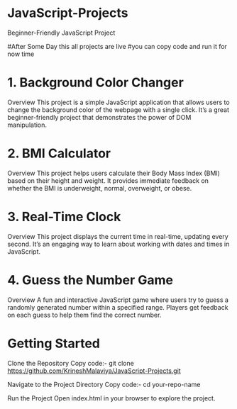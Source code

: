 # JavaScript-Projects
Beginner-Friendly JavaScript Project

#After Some Day this all projects are live 
#you can copy code and run it for now time


# 1. Background Color Changer
Overview
This project is a simple JavaScript application that allows users to change the background color of the webpage with a single click. It’s a great beginner-friendly project that demonstrates the power of DOM manipulation.

# 2. BMI Calculator
Overview
This project helps users calculate their Body Mass Index (BMI) based on their height and weight. It provides immediate feedback on whether the BMI is underweight, normal, overweight, or obese.

# 3. Real-Time Clock
Overview
This project displays the current time in real-time, updating every second. It’s an engaging way to learn about working with dates and times in JavaScript.

# 4. Guess the Number Game
Overview
A fun and interactive JavaScript game where users try to guess a randomly generated number within a specified range. Players get feedback on each guess to help them find the correct number.



# Getting Started

Clone the Repository
Copy code:-
git clone https://github.com/KrineshMalaviya/JavaScript-Projects.git 

Navigate to the Project Directory
Copy code:-
cd your-repo-name 

Run the Project
Open index.html in your browser to explore the project.
